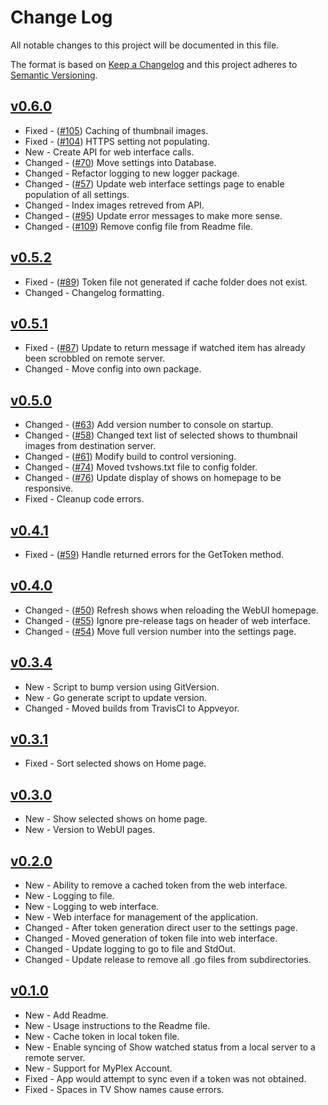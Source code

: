 # Change Log

All notable changes to this project will be documented in this file.

The format is based on [Keep a Changelog](http://keepachangelog.com/) and this project adheres to [Semantic Versioning](http://semver.org/).

<!-- ## [Unreleased]

*   Fixed|New|Changed - ([#1](https://github.com/danstis/rmstale/issues/1)) Description
-->

## [v0.6.0]

*   Fixed - ([#105](https://github.com/danstis/rmstale/issues/105)) Caching of thumbnail images.
*   Fixed - ([#104](https://github.com/danstis/rmstale/issues/104)) HTTPS setting not populating.
*   New - Create API for web interface calls.
*   Changed - ([#70](https://github.com/danstis/rmstale/issues/70)) Move settings into Database.
*   Changed - Refactor logging to new logger package.
*   Changed - ([#57](https://github.com/danstis/rmstale/issues/57)) Update web interface settings page to enable population of all settings.
*   Changed - Index images retreved from API.
*   Changed - ([#95](https://github.com/danstis/rmstale/issues/95)) Update error messages to make more sense.
*   Changed - ([#109](https://github.com/danstis/rmstale/issues/109)) Remove config file from Readme file.

## [v0.5.2]

*   Fixed - ([#89](https://github.com/danstis/rmstale/issues/89)) Token file not generated if cache folder does not exist.
*   Changed - Changelog formatting.

## [v0.5.1]

*   Fixed - ([#87](https://github.com/danstis/Plex-Sync/issues/87)) Update to return message if watched item has already been scrobbled on remote server.
*   Changed - Move config into own package.

## [v0.5.0]

*   Changed - ([#63](https://github.com/danstis/Plex-Sync/issues/63)) Add version number to console on startup.
*   Changed - ([#58](https://github.com/danstis/Plex-Sync/issues/58)) Changed text list of selected shows to thumbnail images from destination server.
*   Changed - ([#61](https://github.com/danstis/Plex-Sync/issues/61)) Modify build to control versioning.
*   Changed - ([#74](https://github.com/danstis/Plex-Sync/issues/74)) Moved tvshows.txt file to config folder.
*   Changed - ([#76](https://github.com/danstis/Plex-Sync/issues/76)) Update display of shows on homepage to be responsive.
*   Fixed - Cleanup code errors.

## [v0.4.1]

*   Fixed - ([#59](https://github.com/danstis/Plex-Sync/issues/59)) Handle returned errors for the GetToken method.

## [v0.4.0]

*   Changed - ([#50](https://github.com/danstis/Plex-Sync/issues/50)) Refresh shows when reloading the WebUI homepage.
*   Changed - ([#55](https://github.com/danstis/Plex-Sync/issues/55)) Ignore pre-release tags on header of web interface.
*   Changed - ([#54](https://github.com/danstis/Plex-Sync/issues/54)) Move full version number into the settings page.

## [v0.3.4]

*   New - Script to bump version using GitVersion.
*   New - Go generate script to update version.
*   Changed - Moved builds from TravisCI to Appveyor.

## [v0.3.1]

*   Fixed - Sort selected shows on Home page.

## [v0.3.0]

*   New - Show selected shows on home page.
*   New - Version to WebUI pages.

## [v0.2.0]

*   New - Ability to remove a cached token from the web interface.
*   New - Logging to file.
*   New - Logging to web interface.
*   New - Web interface for management of the application.
*   Changed - After token generation direct user to the settings page.
*   Changed - Moved generation of token file into web interface.
*   Changed - Update logging to go to file and StdOut.
*   Changed - Update release to remove all .go files from subdirectories.

## [v0.1.0]

*   New - Add Readme.
*   New - Usage instructions to the Readme file.
*   New - Cache token in local token file.
*   New - Enable syncing of Show watched status from a local server to a remote server.
*   New - Support for MyPlex Account.
*   Fixed - App would attempt to sync even if a token was not obtained.
*   Fixed - Spaces in TV Show names cause errors.

[unreleased]: https://github.com/danstis/Plex-Sync/compare/v0.6.0...HEAD
[v0.6.0]: https://github.com/danstis/Plex-Sync/compare/v0.5.2...v0.6.0
[v0.5.2]: https://github.com/danstis/Plex-Sync/compare/v0.5.1...v0.5.2
[v0.5.1]: https://github.com/danstis/Plex-Sync/compare/v0.5.0...v0.5.1
[v0.5.0]: https://github.com/danstis/Plex-Sync/compare/v0.4.1...v0.5.0
[v0.4.1]: https://github.com/danstis/Plex-Sync/compare/v0.4.0...v0.4.1
[v0.4.0]: https://github.com/danstis/Plex-Sync/compare/v0.3.4...v0.4.0
[v0.3.4]: https://github.com/danstis/Plex-Sync/compare/v0.3.1...v0.3.4
[v0.3.1]: https://github.com/danstis/Plex-Sync/compare/v0.3.0...v0.3.1
[v0.3.0]: https://github.com/danstis/Plex-Sync/compare/v0.2.0...v0.3.0
[v0.2.0]: https://github.com/danstis/Plex-Sync/compare/v0.1.0...v0.2.0
[v0.1.0]: https://github.com/danstis/Plex-Sync/compare/v0.0.1...v0.1.0
